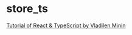 # store_ts
[Tutorial of React &amp; TypeScript by Vladilen Minin](https://www.youtube.com/watch?v=OJ16BaPC6VI&amp;t=83s&amp;ab_channel=%D0%92%D0%BB%D0%B0%D0%B4%D0%B8%D0%BB%D0%B5%D0%BD%D0%9C%D0%B8%D0%BD%D0%B8%D0%BD)
